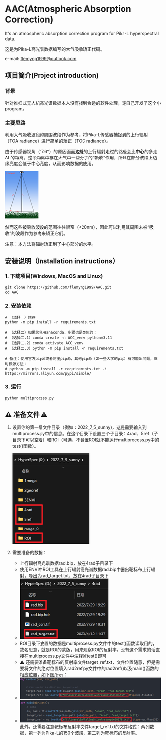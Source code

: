 # AAC(Atmospheric Absorption Correction)
It's an atmospheric absorption correction program for Pika-L hyperspectral data.

这是为Pika-L高光谱数据编写的大气吸收矫正代码。

e-mail: flemyng1999@outlook.com

## 项目简介(Project introduction)

### 背景

针对推扫式无人机高光谱数据本人没有找到合适的软件处理，遂自己开发了这个小program。

### 主要思路

利用大气吸收波段的周围波段作为参考，将Pika-L传感器捕捉到的上行辐射（TOA radiance）进行简单的矫正（TOC radiance）。

由于传感器视角（17.6°）的原因画面**边缘**的上行辐射走过的路径会比**中心**的多走ΔL的距离，这段距离中存在大气中一些分子的“吸收”作用，所以在部分波段上边缘亮度会低于中心亮度，从而影响数据的使用。

<img src="docs/imgs/IMG_0987.PNG" alt="p1" style="zoom:15%;" />

然而这些被吸收波段的范围往往很窄（<20nm），因此可以利用其周围未被“吸收”的波段作为参考来矫正它们。

注意：本方法将辐射矫正到了中心部分的水平。

## 安装说明（Installation instructions）

### 1. 下载项目(Windows, MacOS and Linux)

```
git clone https://github.com/flemyng1999/AAC.git
cd AAC
```

### 2. 安装依赖

```
# （选择一）推荐
python -m pip install -r requirements.txt   

# （选择二）如果您使用anaconda，步骤也是类似的：
# （选择二.1）conda create -n ACC_venv python=3.11
# （选择二.2）conda activate ACC_venv
# （选择二.3）python -m pip install -r requirements.txt

# 备注：使用官方pip源或者阿里pip源，其他pip源（如一些大学的pip）有可能出问题，临时换源方法： 
# python -m pip install -r requirements.txt -i https://mirrors.aliyun.com/pypi/simple/
```

### 3. 运行

```
python multiprocess.py
```

##  :warning: 准备文件 :warning:

1. 设置你的第一层文件目录（例如：2022_7_5_sunny)，这是需要输入到multiprocess.py中的信息。在这个目录下设置三个子目录：4rad、5ref（子目录下可以空着）和ROI（可选，不设置ROI就不能运行multiprocess.py中的test()函数）。

   <img src="docs/imgs/Snipaste_2023-04-18_00-10-57.png" alt="p2" style="zoom:50%;" />

1. 需要准备的数据：

   - 上行辐射高光谱数据rad.bip，放在4rad子目录下
   - 使用ENVI中ROI工具在上行辐射高光谱数据rad.bip中圈出靶标布上行辐射，导出为rad_target.txt，放在4rad子目录下
   - <img src="docs/imgs/Snipaste_2023-04-18_00-34-41.png" alt="p3" style="zoom:50%;" />
   - ROI目录下放置的数据是multiprocess.py文件中的test()函数读取用的，故名思意，就是ROI的蒙版，用来观察ROI的反射率。没有这个需求的话直接在multiprocess.py文件中注释掉test()即可
   - :warning: 还需要准备靶标布的反射率文件target_ref.txt，文件位置随意，但是需要将文件的绝对位置填入rad2ref.py文件中的rad2ref()以及main()函数的相应位置，如下图所示：
   - <img src="docs/imgs/Snipaste_2023-04-18_00-42-25.png" alt="p4" style="zoom:75%;" />
   - <img src="docs/imgs/Snipaste_2023-04-18_00-42-54.png" alt="p4" style="zoom:75%;" />
     此外，还需要注意靶标布反射率文件target_ref.txt的文件格式：两列数据，第一列为Pika-L的150个波段，第二列为靶标布的反射率。
